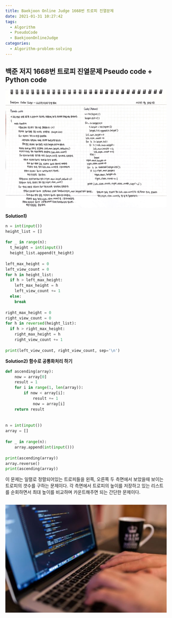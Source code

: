 ```yaml
---
title: Baekjoon Online Judge 1668번 트로피 진열문제
date: 2021-01-31 10:27:42
tags:
  - Algorithm
  - PseudoCode
  - BaekjoonOnlineJudge
categories:
  - Algorithm-problem-solving
---
```


## 백준 저지 1668번 트로피 진열문제 Pseudo code + Python code

![](/images/post_images/210131_baekjoon_1668.png)

**Solution1)**

```python
n = int(input())
height_list = []

for _ in range(n):
  t_height = int(input())
  height_list.append(t_height)

left_max_height = 0
left_view_count = 0
for h in height_list:
  if h > left_max_height:
    left_max_height = h
    left_view_count += 1
  else:
    break

right_max_height = 0
right_view_count = 0
for h in reversed(height_list):
  if h > right_max_height:
    right_max_height = h
    right_view_count += 1

print(left_view_count, right_view_count, sep='\n')
```

  <!-- more -->

**Solution2) 함수로 공통화처리 하기**

```python
def ascending(array):
    now = array[0]
    result = 1
    for i in range(1, len(array)):
        if now < array[i]:
            result += 1
            now = array[i]
    return result


n = int(input())
array = []

for _ in range(n):
    array.append(int(input()))

print(ascending(array))
array.reverse()
print(ascending(array))
```

이 문제는 일렬로 정렬되어있는 트로피들을 왼쪽, 오른쪽 두 측면에서 보았을때 보이는 트로피의 갯수를 구하는 문제이다. 각 측면에서 트로피의 높이를 저장하고 있는 리스트를 순회하면서 최대 높이를 비교하며 카운트해주면 되는 간단한 문제이다.

## ![](/images/post_images/210124_developer.jpg)
